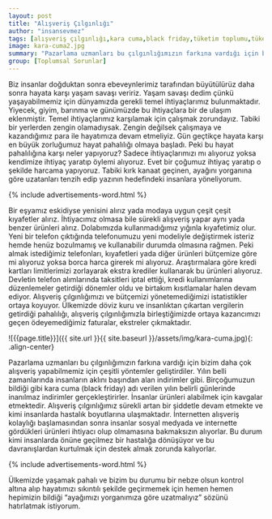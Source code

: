 ```yaml
---
layout: post
title: "Alışveriş Çılgınlığı"
author: "insansevmez"
tags: [alışveriş çılgınlığı,kara cuma,black friday,tüketim toplumu,tüketim çılgınlığı,tüketim kültürü,tüketim çılgınlığı nedir,toplumsal sorunlar]
image: kara-cuma2.jpg
summary: "Pazarlama uzmanları bu çılgınlığımızın farkına vardığı için bizim daha çok alışveriş yapabilmemiz için çeşitli yöntemler geliştirdiler. Yılın belli zamanlarında insanların aklını başından alan indirimler gibi. Birçoğumuzun bildiği gibi kara cuma (black friday) adı verilen yılın belirli günlerinde inanılmaz indirimler gerçekleştirirler. İnsanlar ürünleri alabilmek için kavgalar etmektedir."
group: [Toplumsal Sorunlar]
---
```

Biz insanlar doğduktan sonra ebeveynlerimiz tarafından büyütülürüz daha sonra hayata karşı yaşam savaşı veririz. Yaşam savaşı dedim çünkü yaşayabilmemiz için dünyamızda gerekli temel ihtiyaçlarımız bulunmaktadır. Yiyecek, giyim, barınma ve günümüzde bu ihtiyaçlara bir de ulaşım eklenmiştir. Temel ihtiyaçlarımız karşılamak için çalışmak zorundayız. Tabiki bir yerlerden zengin olamadıysak. Zengin değilsek çalışmaya ve kazandığımız para ile hayatımıza devam etmeliyiz. Gün geçtikçe hayata karşı en büyük zorluğumuz hayat pahalılığı olmaya başladı. Peki bu hayat pahalılığına karşı neler yapıyoruz? Sadece ihtiyaçlarımızı mı alıyoruz yoksa kendimize ihtiyaç yaratıp öylemi alıyoruz. Evet bir çoğumuz ihtiyaç yaratıp o şekilde harcama yapıyoruz. Tabiki kırk kanaat geçinen, ayağını yorganına göre uzatanları tenzih edip yazının hedefindeki insanlara yöneliyorum. 

{% include advertisements-word.html %}

Bir eşyamız eskidiyse yenisini alırız yada modaya uygun çeşit çeşit kıyafetler alırız. İhtiyacımız olmasa bile sürekli alışveriş yapar aynı yada benzer ürünleri alırız. Dolabımızda kullanmadığımız yığınla kıyafetimiz olur. Yeni bir telefon çıktığında telefonumuzu yeni modeliyle değiştirmek isteriz hemde henüz bozulmamış ve kullanabilir durumda olmasına rağmen. Peki almak istediğimiz telefonları, kıyafetleri yada diğer ürünleri bütçemize göre mi alıyoruz yoksa borca harca girerek mi alıyoruz. Araştırmalara göre kredi kartları limitlerimizi zorlayarak ekstra krediler kullanarak bu ürünleri alıyoruz. Devletin telefon alımlarında taksitleri iptal ettiği, kredi kullanımlarına düzenlemeler getirdiği dönemler oldu ve birtakım kısıtlamalar halen devam ediyor. Alışveriş çılgınlığımızı ve bütçemizi yönetemediğimizi istatistikler ortaya koyuyor. Ülkemizde döviz kuru ve insanlıktan çıkartan vergilerin getirdiği pahalılığı, alışveriş çılgınlığımızla birleştiğimizde ortaya kazancımızı geçen ödeyemediğimiz faturalar, ekstreler çıkmaktadır. 

![{{page.title}}]({{ site.url }}{{ site.baseurl }}/assets/img/kara-cuma.jpg){: .align-center}

Pazarlama uzmanları bu çılgınlığımızın farkına vardığı için bizim daha çok alışveriş yapabilmemiz için çeşitli yöntemler geliştirdiler. Yılın belli zamanlarında insanların aklını başından alan indirimler gibi. Birçoğumuzun bildiği gibi kara cuma (black friday) adı verilen yılın belirli günlerinde inanılmaz indirimler gerçekleştirirler. İnsanlar ürünleri alabilmek için kavgalar etmektedir. Alışveriş çılgınlığımız sürekli artan bir şiddetle devam etmekte ve kimi insanlarda hastalık boyutlarına ulaşmaktadır. İnternetten alışveriş kolaylığı başlamasından sonra insanlar sosyal medyada ve internette gördükleri ürünleri ihtiyacı olup olmamasına bakmaksızın alıyorlar. Bu durum kimi insanlarda önüne geçilmez bir hastalığa dönüşüyor ve bu davranışlardan kurtulmak için destek almak zorunda kalıyorlar.

{% include advertisements-word.html %}

Ülkemizde yaşamak pahalı ve bizim bu durumu bir nebze olsun kontrol altına alıp hayatımızı sıkıntılı şekilde geçirmemek için hemen hemen hepimizin bildiği “ayağımızı yorganımıza göre uzatmalıyız” sözünü hatırlatmak istiyorum.






